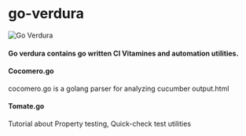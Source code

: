 # go-verdura
![Go Verdura](help/verdura.JPG)

#### Go verdura contains go written CI Vitamines and automation utilities.

#### Cocomero.go
cocomero.go is a golang parser for analyzing cucumber output.html

#### Tomate.go
Tutorial about Property testing,  Quick-check test utilities
